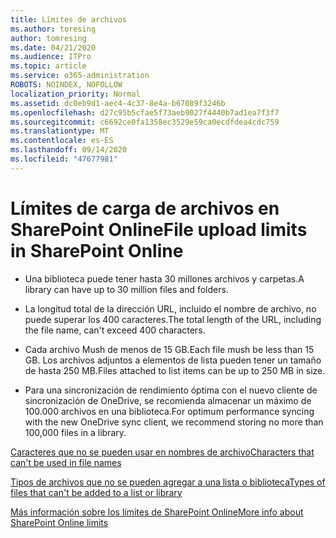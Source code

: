 ```yaml
---
title: Límites de archivos
ms.author: toresing
author: tomresing
ms.date: 04/21/2020
ms.audience: ITPro
ms.topic: article
ms.service: o365-administration
ROBOTS: NOINDEX, NOFOLLOW
localization_priority: Normal
ms.assetid: dc0eb9d1-aec4-4c37-8e4a-b67089f3246b
ms.openlocfilehash: d27c95b5cfae5f73aeb9027f4440b7ad1ea7f3f7
ms.sourcegitcommit: c6692ce0fa1358ec3529e59ca0ecdfdea4cdc759
ms.translationtype: MT
ms.contentlocale: es-ES
ms.lasthandoff: 09/14/2020
ms.locfileid: "47677981"
---
```

# <a name="file-upload-limits-in-sharepoint-online"></a><span data-ttu-id="966d0-102">Límites de carga de archivos en SharePoint Online</span><span class="sxs-lookup"><span data-stu-id="966d0-102">File upload limits in SharePoint Online</span></span>

- <span data-ttu-id="966d0-103">Una biblioteca puede tener hasta 30 millones archivos y carpetas.</span><span class="sxs-lookup"><span data-stu-id="966d0-103">A library can have up to 30 million files and folders.</span></span>
    
- <span data-ttu-id="966d0-104">La longitud total de la dirección URL, incluido el nombre de archivo, no puede superar los 400 caracteres.</span><span class="sxs-lookup"><span data-stu-id="966d0-104">The total length of the URL, including the file name, can't exceed 400 characters.</span></span>
    
- <span data-ttu-id="966d0-105">Cada archivo Mush de menos de 15 GB.</span><span class="sxs-lookup"><span data-stu-id="966d0-105">Each file mush be less than 15 GB.</span></span> <span data-ttu-id="966d0-106">Los archivos adjuntos a elementos de lista pueden tener un tamaño de hasta 250 MB.</span><span class="sxs-lookup"><span data-stu-id="966d0-106">Files attached to list items can be up to 250 MB in size.</span></span>
    
- <span data-ttu-id="966d0-107">Para una sincronización de rendimiento óptima con el nuevo cliente de sincronización de OneDrive, se recomienda almacenar un máximo de 100.000 archivos en una biblioteca.</span><span class="sxs-lookup"><span data-stu-id="966d0-107">For optimum performance syncing with the new OneDrive sync client, we recommend storing no more than 100,000 files in a library.</span></span> 
    
[<span data-ttu-id="966d0-108">Caracteres que no se pueden usar en nombres de archivo</span><span class="sxs-lookup"><span data-stu-id="966d0-108">Characters that can't be used in file names</span></span>](https://go.microsoft.com/fwlink/?linkid=866430)
  
[<span data-ttu-id="966d0-109">Tipos de archivos que no se pueden agregar a una lista o biblioteca</span><span class="sxs-lookup"><span data-stu-id="966d0-109">Types of files that can't be added to a list or library</span></span>](https://go.microsoft.com/fwlink/?linkid=273757)
  
[<span data-ttu-id="966d0-110">Más información sobre los límites de SharePoint Online</span><span class="sxs-lookup"><span data-stu-id="966d0-110">More info about SharePoint Online limits</span></span>](https://go.microsoft.com/fwlink/?linkid=271273)
  

